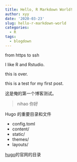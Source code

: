```yaml
---
title: Hello, R Markdown World!
author: xyy
date: '2020-03-23'
slug: hello-r-markdown-world
categories:
  - R
tags:
  - blogdown
---
```


from https to ssh

I like R and Rstudio.

this is over.

this is a test for my first post.

这是俺的第一个博客测试。

>nihao 
>你好

Hugo 的重要目录和文件
- config.toml
- content/
- static/
- themes/
- layouts/

[hugo](https://gohugo.io/)的官网的目录

